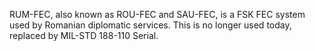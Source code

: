 RUM-FEC, also known as ROU-FEC and SAU-FEC, is a FSK FEC system used by Romanian diplomatic services. This is no longer used today, replaced by MIL-STD 188-110 Serial.